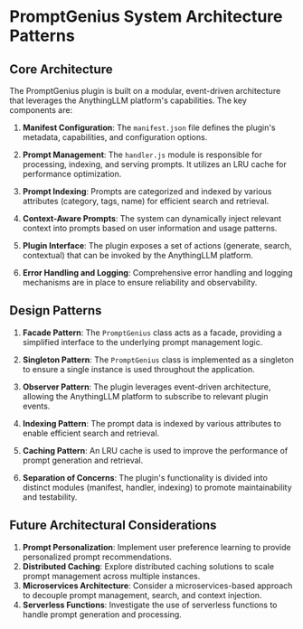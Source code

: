 # PromptGenius System Architecture Patterns

## Core Architecture

The PromptGenius plugin is built on a modular, event-driven architecture that leverages the AnythingLLM platform's capabilities. The key components are:

1. **Manifest Configuration**: The `manifest.json` file defines the plugin's metadata, capabilities, and configuration options.

2. **Prompt Management**: The `handler.js` module is responsible for processing, indexing, and serving prompts. It utilizes an LRU cache for performance optimization.

3. **Prompt Indexing**: Prompts are categorized and indexed by various attributes (category, tags, name) for efficient search and retrieval.

4. **Context-Aware Prompts**: The system can dynamically inject relevant context into prompts based on user information and usage patterns.

5. **Plugin Interface**: The plugin exposes a set of actions (generate, search, contextual) that can be invoked by the AnythingLLM platform.

6. **Error Handling and Logging**: Comprehensive error handling and logging mechanisms are in place to ensure reliability and observability.

## Design Patterns

1. **Facade Pattern**: The `PromptGenius` class acts as a facade, providing a simplified interface to the underlying prompt management logic.

2. **Singleton Pattern**: The `PromptGenius` class is implemented as a singleton to ensure a single instance is used throughout the application.

3. **Observer Pattern**: The plugin leverages event-driven architecture, allowing the AnythingLLM platform to subscribe to relevant plugin events.

4. **Indexing Pattern**: The prompt data is indexed by various attributes to enable efficient search and retrieval.

5. **Caching Pattern**: An LRU cache is used to improve the performance of prompt generation and retrieval.

6. **Separation of Concerns**: The plugin's functionality is divided into distinct modules (manifest, handler, indexing) to promote maintainability and testability.

## Future Architectural Considerations

1. **Prompt Personalization**: Implement user preference learning to provide personalized prompt recommendations.
2. **Distributed Caching**: Explore distributed caching solutions to scale prompt management across multiple instances.
3. **Microservices Architecture**: Consider a microservices-based approach to decouple prompt management, search, and context injection.
4. **Serverless Functions**: Investigate the use of serverless functions to handle prompt generation and processing.
